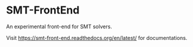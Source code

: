 SMT-FrontEnd
============

An experimental front-end for SMT solvers. 

Visit https://smt-front-end.readthedocs.org/en/latest/ for documentations.
